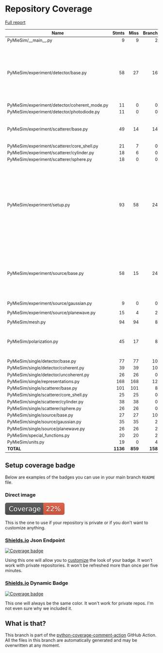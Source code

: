 # Repository Coverage

[Full report](https://htmlpreview.github.io/?https://github.com/MartinPdeS/PyMieSim/blob/python-coverage-comment-action-data/htmlcov/index.html)

| Name                                           |    Stmts |     Miss |   Branch |   BrPart |   Cover |   Missing |
|----------------------------------------------- | -------: | -------: | -------: | -------: | ------: | --------: |
| PyMieSim/\_\_main\_\_.py                       |        9 |        9 |        2 |        0 |      0% |      2-15 |
| PyMieSim/experiment/detector/base.py           |       58 |       27 |       16 |        0 |     42% |82-86, 104-110, 127-130, 147-153, 162-180, 189-193 |
| PyMieSim/experiment/detector/coherent\_mode.py |       11 |        0 |        0 |        0 |    100% |           |
| PyMieSim/experiment/detector/photodiode.py     |       11 |        0 |        0 |        0 |    100% |           |
| PyMieSim/experiment/scatterer/base.py          |       49 |       14 |       14 |        3 |     60% |48-50, 60, 84-89, 102-110 |
| PyMieSim/experiment/scatterer/core\_shell.py   |       21 |        7 |        0 |        0 |     67% |     56-70 |
| PyMieSim/experiment/scatterer/cylinder.py      |       18 |        6 |        0 |        0 |     67% |     44-56 |
| PyMieSim/experiment/scatterer/sphere.py        |       18 |        0 |        0 |        0 |    100% |           |
| PyMieSim/experiment/setup.py                   |       93 |       58 |       24 |        1 |     31% |62, 65-69, 86-90, 113-129, 146, 168-187, 203-210, 228-237, 257-262, 279-316 |
| PyMieSim/experiment/source/base.py             |       58 |       15 |       24 |        9 |     63% |34, 50, 60, 62->65, 73, 75->78, 86, 89, 91->exit, 103-114 |
| PyMieSim/experiment/source/gaussian.py         |        9 |        0 |        0 |        0 |    100% |           |
| PyMieSim/experiment/source/planewave.py        |       15 |        4 |        2 |        0 |     65% | 32-35, 45 |
| PyMieSim/mesh.py                               |       94 |       94 |        8 |        0 |      0% |     4-467 |
| PyMieSim/polarization.py                       |       45 |       17 |        8 |        0 |     53% |65, 68-71, 74-84, 87, 90-93, 114, 135 |
| PyMieSim/single/detector/base.py               |       77 |       77 |       10 |        0 |      0% |     4-394 |
| PyMieSim/single/detector/coherent.py           |       39 |       39 |       10 |        0 |      0% |     4-115 |
| PyMieSim/single/detector/uncoherent.py         |       26 |       26 |        0 |        0 |      0% |     4-104 |
| PyMieSim/single/representations.py             |      168 |      168 |       12 |        0 |      0% |     4-734 |
| PyMieSim/single/scatterer/base.py              |      101 |      101 |        8 |        0 |      0% |     4-451 |
| PyMieSim/single/scatterer/core\_shell.py       |       25 |       25 |        0 |        0 |      0% |     4-101 |
| PyMieSim/single/scatterer/cylinder.py          |       38 |       38 |        0 |        0 |      0% |     4-169 |
| PyMieSim/single/scatterer/sphere.py            |       26 |       26 |        0 |        0 |      0% |     4-163 |
| PyMieSim/single/source/base.py                 |       27 |       27 |       10 |        0 |      0% |      4-58 |
| PyMieSim/single/source/gaussian.py             |       35 |       35 |        2 |        0 |      0% |     4-118 |
| PyMieSim/single/source/planewave.py            |       26 |       26 |        2 |        0 |      0% |     4-103 |
| PyMieSim/special\_functions.py                 |       20 |       20 |        2 |        0 |      0% |      4-99 |
| PyMieSim/units.py                              |       19 |        0 |        4 |        0 |    100% |           |
|                                      **TOTAL** | **1136** |  **859** |  **158** |   **13** | **23%** |           |


## Setup coverage badge

Below are examples of the badges you can use in your main branch `README` file.

### Direct image

[![Coverage badge](https://raw.githubusercontent.com/MartinPdeS/PyMieSim/python-coverage-comment-action-data/badge.svg)](https://htmlpreview.github.io/?https://github.com/MartinPdeS/PyMieSim/blob/python-coverage-comment-action-data/htmlcov/index.html)

This is the one to use if your repository is private or if you don't want to customize anything.

### [Shields.io](https://shields.io) Json Endpoint

[![Coverage badge](https://img.shields.io/endpoint?url=https://raw.githubusercontent.com/MartinPdeS/PyMieSim/python-coverage-comment-action-data/endpoint.json)](https://htmlpreview.github.io/?https://github.com/MartinPdeS/PyMieSim/blob/python-coverage-comment-action-data/htmlcov/index.html)

Using this one will allow you to [customize](https://shields.io/endpoint) the look of your badge.
It won't work with private repositories. It won't be refreshed more than once per five minutes.

### [Shields.io](https://shields.io) Dynamic Badge

[![Coverage badge](https://img.shields.io/badge/dynamic/json?color=brightgreen&label=coverage&query=%24.message&url=https%3A%2F%2Fraw.githubusercontent.com%2FMartinPdeS%2FPyMieSim%2Fpython-coverage-comment-action-data%2Fendpoint.json)](https://htmlpreview.github.io/?https://github.com/MartinPdeS/PyMieSim/blob/python-coverage-comment-action-data/htmlcov/index.html)

This one will always be the same color. It won't work for private repos. I'm not even sure why we included it.

## What is that?

This branch is part of the
[python-coverage-comment-action](https://github.com/marketplace/actions/python-coverage-comment)
GitHub Action. All the files in this branch are automatically generated and may be
overwritten at any moment.